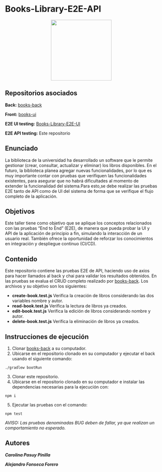 # Books-Library-E2E-API

<p align="center"><img src="https://images.credly.com/images/31bfbc2c-4d5d-4219-8387-2c1c3f2f5d8e/End-to-End_Testing__1_.png" height="200"></p>

## Repositorios asociados
**Back:** [books-back](https://github.com/AlejandroFonseca25/books-back)

**Front:** [books-ui](https://github.com/AlejandroFonseca25/books-ui)

**E2E UI testing:** [Books-Library-E2E-UI](https://github.com/carolinapasuy/Books-Library-E2E-UI)

**E2E API testing:** Este repositorio
## Enunciado
La biblioteca de la universidad ha desarrollado un software que le permite gestionar (crear, consultar, actualizar y eliminar) los libros disponibles. En el futuro, la biblioteca planea agregar nuevas funcionalidades, por lo que es muy importante contar con pruebas que verifiquen las funcionalidades existentes, para asegurar que no habrá dificultades al momento de extender la funcionalidad del sistema.Para esto,se debe realizar las pruebas E2E tanto de API como de UI del sistema de forma que se verifique el flujo completo de la aplicación.

## Objetivos
Este taller tiene como objetivo que se aplique los conceptos relacionados con las pruebas “End to End” (E2E), de manera que pueda probar la UI y API de la aplicación de principio a fin, simulando la interacción de un usuario real. También ofrece la oportunidad de reforzar los conocimientos en integración y despliegue continuo (CI/CD).

## Contenido
Este repositorio contiene las pruebas E2E de API, haciendo uso de axios para hacer llamados al back y chai para validar los resultados obtenidos. En las pruebas se evalua el CRUD completo realizado por [books-back](https://github.com/AlejandroFonseca25/books-back). Los archivos y su objetivo son los siguientes:

- **create-book.test.js** Verifica la creación de libros considerando las dos variables nombre y autor.
- **read-book.test.js** Verifica la lectura de libros ya creados.
- **edit-book.test.js** Verifica la edición de libros considerando nombre y autor.
- **delete-book.test.js** Verifica la eliminación de libros ya creados.

## Instrucciones de ejecución
1. Clonar [books-back](https://github.com/AlejandroFonseca25/books-back) a su computador.
2. Ubicarse en el repositorio clonado en su computador y ejecutar el back usando el siguiente comando:
```
./gradlew bootRun
```
3. Clonar este repositorio.
4. Ubicarse en el repositorio clonado en su computador e instalar las dependencias necesarias para la ejecución con:
```
npm i
```
5. Ejecutar las pruebas con el comando:
```
npm test
```
*AVISO: Las pruebas denominadas BUG deben de fallar, ya que realizan un comportamiento no esperado.*


## Autores
***Carolina Pasuy Pinilla***

***Alejandro Fonseca Forero***
